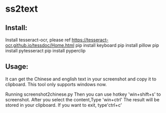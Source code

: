 ss2text
=======

Install:
-------
Install tesseract-ocr, please ref https://tesseract-ocr.github.io/tessdoc/Home.html
pip install keyboard
pip install pillow
pip install pytesseract
pip install pyperclip

Usage:
------
It can get the Chinese and english text in your screenshot and copy it to clipboard. 
This tool only supports windows now.

Running screenshot2chinese.py
Then you can use hotkey 'win+shift+s' to screenshot.
After you select the content,Type 'win+ctrl' 
The result will be stored in your clipboard.
If you want to exit, type'ctrl+c'

